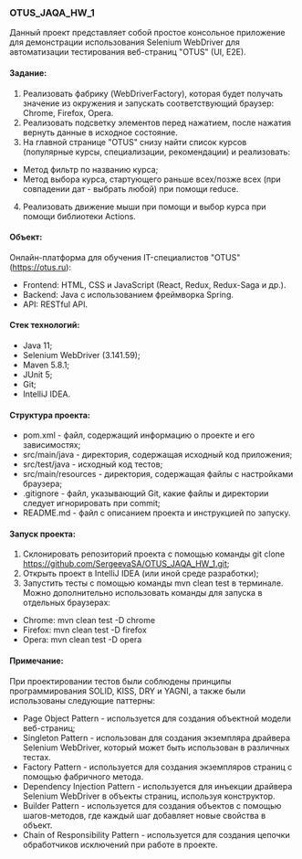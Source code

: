 ### OTUS_JAQA_HW_1
Данный проект представляет собой простое консольное приложение для демонстрации использования Selenium WebDriver для автоматизации тестирования веб-страниц "OTUS" (UI, E2E).

#### Задание: 
1. Реализовать фабрику (WebDriverFactory), которая будет получать значение из окружения и запускать соответствующий браузер: Chrome, Firefox, Opera.
2. Реализовать подсветку элементов перед нажатием, после нажатия вернуть данные в исходное состояние.
3. На главной странице "OTUS" снизу найти список курсов (популярные курсы, специализации, рекомендации) и реализовать: 
- Метод фильтр по названию курса;
- Метод выбора курса, стартующего раньше всех/позже всех (при совпадении дат - выбрать любой) при помощи reduce.
4. Реализовать движение мыши при помощи и выбор курса при помощи библиотеки Actions.

#### Объект:
Онлайн-платформа для обучения IT-специалистов "OTUS" (https://otus.ru):
- Frontend: HTML, CSS и JavaScript (React, Redux, Redux-Saga и др.).
- Backend: Java с использованием фреймворка Spring. 
- API: RESTful API.

#### Стек технологий:
- Java 11;
- Selenium WebDriver (3.141.59);
- Maven 5.8.1;
- JUnit 5;
- Git;
- IntelliJ IDEA.

#### Структура проекта:
- pom.xml - файл, содержащий информацию о проекте и его зависимостях;
- src/main/java - директория, содержащая исходный код приложения;
- src/test/java - исходный код тестов;
- src/main/resources - директория, содержащая файлы с настройками браузера;
- .gitignore - файл, указывающий Git, какие файлы и директории следует игнорировать при commit;
- README.md - файл с описанием проекта и инструкцией по запуску.

#### Запуск проекта:
1. Склонировать репозиторий проекта с помощью команды git clone https://github.com/SergeevaSA/OTUS_JAQA_HW_1.git;
2. Открыть проект в IntelliJ IDEA (или иной среде разработки);
3. Запустить тесты с помощью команды mvn clean test в терминале. Можно дополнительно использовать команды для запуска в отдельных браузерах:
- Chrome: mvn clean test -D chrome
- Firefox: mvn clean test -D firefox
- Opera: mvn clean test -D opera

#### Примечание: 
При проектировании тестов были соблюдены принципы программирования SOLID, KISS, DRY и YAGNI, а также были использованы следующие паттерны:
- Page Object Pattern - используется для создания объектной модели веб-страниц;
- Singleton Pattern - использован для создания экземпляра драйвера Selenium WebDriver, который может быть использован в различных тестах.
- Factory Pattern - используется для создания экземпляров страниц с помощью фабричного метода.
- Dependency Injection Pattern - используется для инъекции драйвера Selenium WebDriver в объекты страниц, используя конструктор.
- Builder Pattern - используется для создания объектов с помощью шагов-методов, где каждый шаг добавляет новые свойства в объект. 
- Chain of Responsibility Pattern - используется для создания цепочки обработчиков исключений при работе в проекте.
